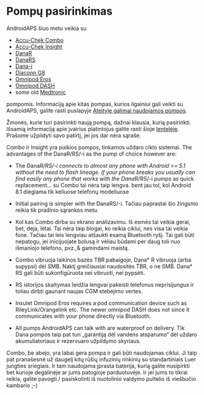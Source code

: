 # Pompų pasirinkimas

AndroidAPS šiuo metu veikia su

* [Accu-Chek Combo](../Sąranka/Accu-Chek-Combo-Siurblys.md)
* [Accu-Chek Insight](../Configuration/Accu-Chek-Insight-Pump.md)
* [DanaR](../Configuration/DanaR-Insulin-Pump.md)
* [DanaRS](../Configuration/DanaRS-Insulin-Pump.md)
* [Dana-i](../Configuration/DanaRS-Insulin-Pump.md)
* [Diaconn G8 ](../Configuration/DiaconnG8.rst)
* [Omnipod Eros](../Configuration/OmnipodEros.rst)
* [Omnipod DASH](../Configuration/OmnipodDASH.md)
* some old [Medtronic](../Configuration/MedtronicPump.md)

pompomis. Informaciją apie kitas pompas, kurios ilgainiui gali veikti su AndroidAPS, galite rasti puslapyje [Ateityje galimai naudojamos pompos](Future-possible-Pump-Drivers.md).

Žmonės, kurie turi pasirinkti naują pompą, dažnai klausia, kurią pasirinkti. Išsamią informaciją apie įvairius platintojus galite rasti šioje [lentelėje](https://drive.google.com/open?id=1CRfmmjA-0h_9nkRViP3J9FyflT9eu-a8HeMrhrKzKz0). Prašome užpildyti savo patirtį, jei jos dar nėra sąraše.

Combo ir Insight yra puikios pompos, tinkamos uždaro ciklo sistemai. The advantages of the DanaR/RS/-i as the pump of choice however are:

* The Dana*R/RS/-i connects to almost any phone with Android >= 5.1 without the need to flash lineage. If your phone breaks you usually can find easily any phone that works with the Dana*R/RS/-i pumps as quick replacement... su Combo tai nėra taip lengva. bent jau tol, kol Android 8.1 diegiama tik keliuose telefonų modeliuose

* Initial pairing is simpler with the DanaRS/-i. Tačiau paprastai šio žingsnio reikia tik pradinio sąrankos metu.

* Kol kas Combo dirba su ekrano analizavimu. Iš esmės tai veikia gerai, bet, deja, lėtai. Tai nėra taip blogai, ko reikia ciklui, nes visa tai veikia fone. Tačiau tai leis lengviau atšaukti esamą Bluetooth ryšį. Tai gali būti nepatogu, jei inicijuojate bolusą ir vėliau būdami per daug toli nuo išmaniojo telefono, pvz.,& gamindami maistą.

* Combo vibruoja laikinos bazės TBR pabaigoje, Dana* R vibruoja (arba supypsi) dėl SMB. Naktį greičiausiai naudositės TBR, o ne SMB. Dana* RS gali būti sukonfigūruota nei vibruoti, nei pypsėti.

* RS istorijos skaitymas leidžia lengvai pakeisti telefonus neprisijungus ir toliau dirbti gaunant naujas CGM stebėjimo vertes.

* Insulet Omnipod Eros requires a pod communication device such as RileyLink/Orangelink etc. The newer omnipod DASH does not since it communicates with your phone directly via Bluetooth.

* All pumps AndroidAPS can talk with are waterproof on delivery. Tik Dana pompos taip pat turi „garantiją dėl vandens atsparumo“ dėl uždaro akumuliatoriaus ir rezervuaro užpildymo skyriaus.

Combo, be abejo, yra labai gera pompa ir gali būti naudojamas ciklui. Ji taip pat pranašesnė už daugelį kitų rūšių infuzinių rinkinių su standartiniais Luer jungties sriegiais. Ir tam naudojama įprasta baterija, kurią galite nusipirkti bet kurioje degalinėje ar jums patogioje parduotuvėje. Ir jei jums to tikrai reikia, galite pavogti / pasiskolinti iš nuotolinio valdymo pultelio iš viešbučio kambario ;-)